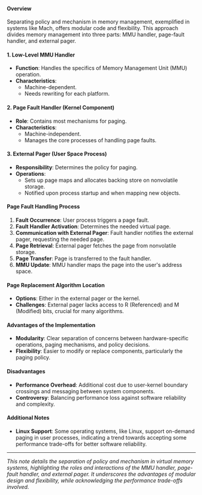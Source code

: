 #### Overview
Separating policy and mechanism in memory management, exemplified in systems like Mach, offers modular code and flexibility. This approach divides memory management into three parts: MMU handler, page-fault handler, and external pager.

#### 1. Low-Level MMU Handler
- **Function**: Handles the specifics of Memory Management Unit (MMU) operation.
- **Characteristics**: 
  - Machine-dependent.
  - Needs rewriting for each platform.

#### 2. Page Fault Handler (Kernel Component)
- **Role**: Contains most mechanisms for paging.
- **Characteristics**: 
  - Machine-independent.
  - Manages the core processes of handling page faults.

#### 3. External Pager (User Space Process)
- **Responsibility**: Determines the policy for paging.
- **Operations**: 
  - Sets up page maps and allocates backing store on nonvolatile storage.
  - Notified upon process startup and when mapping new objects.

#### Page Fault Handling Process
1. **Fault Occurrence**: User process triggers a page fault.
2. **Fault Handler Activation**: Determines the needed virtual page.
3. **Communication with External Pager**: Fault handler notifies the external pager, requesting the needed page.
4. **Page Retrieval**: External pager fetches the page from nonvolatile storage.
5. **Page Transfer**: Page is transferred to the fault handler.
6. **MMU Update**: MMU handler maps the page into the user's address space.

#### Page Replacement Algorithm Location
- **Options**: Either in the external pager or the kernel.
- **Challenges**: External pager lacks access to R (Referenced) and M (Modified) bits, crucial for many algorithms.

#### Advantages of the Implementation
- **Modularity**: Clear separation of concerns between hardware-specific operations, paging mechanisms, and policy decisions.
- **Flexibility**: Easier to modify or replace components, particularly the paging policy.

#### Disadvantages
- **Performance Overhead**: Additional cost due to user-kernel boundary crossings and messaging between system components.
- **Controversy**: Balancing performance loss against software reliability and complexity.

#### Additional Notes
- **Linux Support**: Some operating systems, like Linux, support on-demand paging in user processes, indicating a trend towards accepting some performance trade-offs for better software reliability.

---

*This note details the separation of policy and mechanism in virtual memory systems, highlighting the roles and interactions of the MMU handler, page-fault handler, and external pager. It underscores the advantages of modular design and flexibility, while acknowledging the performance trade-offs involved.*